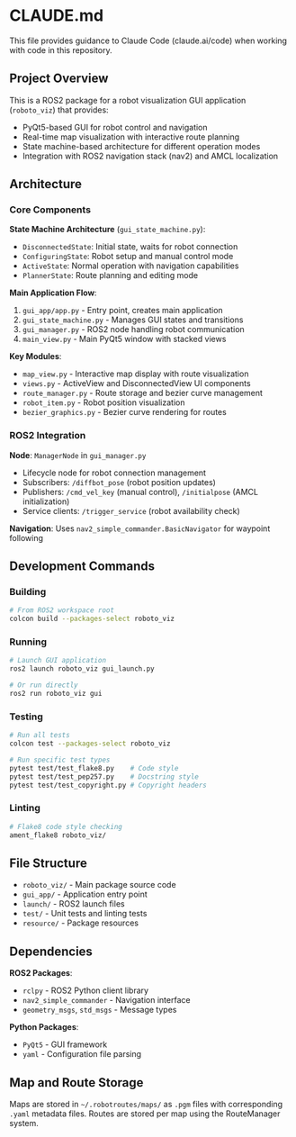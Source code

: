 # CLAUDE.md

This file provides guidance to Claude Code (claude.ai/code) when working with code in this repository.

## Project Overview

This is a ROS2 package for a robot visualization GUI application (`roboto_viz`) that provides:
- PyQt5-based GUI for robot control and navigation
- Real-time map visualization with interactive route planning
- State machine-based architecture for different operation modes
- Integration with ROS2 navigation stack (nav2) and AMCL localization

## Architecture

### Core Components

**State Machine Architecture** (`gui_state_machine.py`):
- `DisconnectedState`: Initial state, waits for robot connection
- `ConfiguringState`: Robot setup and manual control mode
- `ActiveState`: Normal operation with navigation capabilities  
- `PlannerState`: Route planning and editing mode

**Main Application Flow**:
1. `gui_app/app.py` - Entry point, creates main application
2. `gui_state_machine.py` - Manages GUI states and transitions
3. `gui_manager.py` - ROS2 node handling robot communication
4. `main_view.py` - Main PyQt5 window with stacked views

**Key Modules**:
- `map_view.py` - Interactive map display with route visualization
- `views.py` - ActiveView and DisconnectedView UI components
- `route_manager.py` - Route storage and bezier curve management
- `robot_item.py` - Robot position visualization
- `bezier_graphics.py` - Bezier curve rendering for routes

### ROS2 Integration

**Node**: `ManagerNode` in `gui_manager.py`
- Lifecycle node for robot connection management
- Subscribers: `/diffbot_pose` (robot position updates)
- Publishers: `/cmd_vel_key` (manual control), `/initialpose` (AMCL initialization)
- Service clients: `/trigger_service` (robot availability check)

**Navigation**: Uses `nav2_simple_commander.BasicNavigator` for waypoint following

## Development Commands

### Building
```bash
# From ROS2 workspace root
colcon build --packages-select roboto_viz
```

### Running
```bash
# Launch GUI application
ros2 launch roboto_viz gui_launch.py

# Or run directly
ros2 run roboto_viz gui
```

### Testing
```bash
# Run all tests
colcon test --packages-select roboto_viz

# Run specific test types
pytest test/test_flake8.py    # Code style
pytest test/test_pep257.py    # Docstring style
pytest test/test_copyright.py # Copyright headers
```

### Linting
```bash
# Flake8 code style checking
ament_flake8 roboto_viz/
```

## File Structure

- `roboto_viz/` - Main package source code
- `gui_app/` - Application entry point
- `launch/` - ROS2 launch files
- `test/` - Unit tests and linting tests
- `resource/` - Package resources

## Dependencies

**ROS2 Packages**:
- `rclpy` - ROS2 Python client library
- `nav2_simple_commander` - Navigation interface
- `geometry_msgs`, `std_msgs` - Message types

**Python Packages**:
- `PyQt5` - GUI framework
- `yaml` - Configuration file parsing

## Map and Route Storage

Maps are stored in `~/.robotroutes/maps/` as `.pgm` files with corresponding `.yaml` metadata files. Routes are stored per map using the RouteManager system.